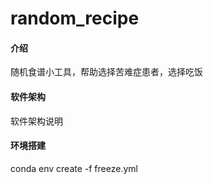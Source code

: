 # random_recipe

#### 介绍
随机食谱小工具，帮助选择苦难症患者，选择吃饭

#### 软件架构
软件架构说明

#### 环境搭建
conda env create -f freeze.yml

